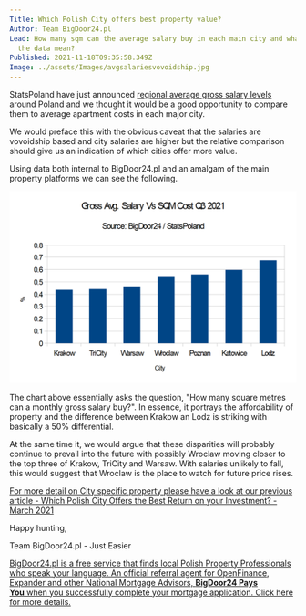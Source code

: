 ```yaml
---
Title: Which Polish City offers best property value?
Author: Team BigDoor24.pl
Lead: How many sqm can the average salary buy in each main city and what does
  the data mean?
Published: 2021-11-18T09:35:58.349Z
Image: ../assets/Images/avgsalariesvovoidship.jpg
---
```

StatsPoland have just announced [regional average gross salary levels](https://stat.gov.pl/en/latest-statistical-news/communications-and-announcements/list-of-communiques-and-announcements/average-monthly-gross-wages-and-salaries-in-national-economy-in-voivodships-in-2020,306,7.html) around Poland and we thought it would be a good opportunity to compare them to average apartment costs in each major city.

We would preface this with the obvious caveat that the salaries are vovoidship based and city salaries are higher but the relative comparison should give us an indication of which cities offer more value.

Using data both internal to BigDoor24.pl and an amalgam of the main property platforms we can see the following.

![](../assets/Images/salarysqmcosts.png)



The chart above essentially asks the question, "How many square metres can a monthly gross salary buy?". In essence, it portrays the affordability of property and the difference between Krakow an Lodz is striking with basically a 50% differential.

At the same time it, we would argue that these disparities will probably continue to prevail into the future with possibly Wroclaw moving closer to the top three of Krakow, TriCity and Warsaw. With salaries unlikely to fall, this would suggest that Wroclaw is the place to watch for future price rises.

[For more detail on City specific property please have a look at our previous article - Which Polish City Offers the Best Return on your Investment? - March 2021](https://blog.bigdoor24.pl/posts/2021-03-08-which-polish-city-offers-the-best-return-on-your-investment-march-2021.html)

Happy hunting,

Team BigDoor24.pl - Just Easier

[BigDoor24.pl is a free service that finds local Polish Property Professionals who speak your language. An official referral agent for OpenFinance, Expander and other National Mortgage Advisors, **BigDoor24 Pays You** when you successfully complete your mortgage application. Click here for more details.](https://bigdoor24.pl/)